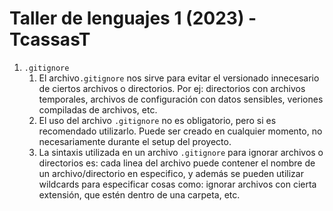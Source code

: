 # Taller de lenguajes 1 (2023) - TcassasT
1. `.gitignore`
   1. El archivo`.gitignore` nos sirve para evitar el versionado innecesario de ciertos archivos o directorios. Por ej: directorios con archivos temporales, archivos de configuración con datos sensibles, veriones compiladas de archivos, etc.
   2. El uso del archivo `.gitignore` no es obligatorio, pero si es recomendado utilizarlo. Puede ser creado en cualquier momento, no necesariamente durante el setup del proyecto.
   3. La sintaxis utilizada en un archivo `.gitignore` para ignorar archivos o directorios es: cada linea del archivo puede contener el nombre de un archivo/directorio en especifico, y además se pueden utilizar wildcards para especificar cosas como: ignorar archivos con cierta extensión, que estén dentro de una carpeta, etc.

